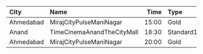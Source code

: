 | City      | Name                       |  Time | Type        | Price | Capacity | Booked |
| :-------- | :------------------------- | ----: | :---------- | ----: | -------: | -----: |
| Ahmedabad | MirajCityPulseManiNagar    | 15:00 | Gold        |  160₹ |       56 |     11 |
| Anand     | TimeCinemaAnandTheCityMall | 18:30 | Standard100 |  100₹ |      131 |     31 |
| Ahmedabad | MirajCityPulseManiNagar    | 20:00 | Gold        |  200₹ |       56 |      6 |
